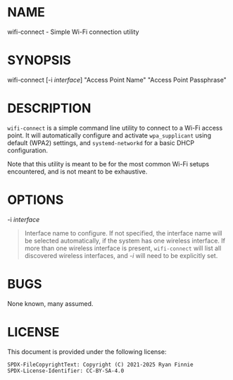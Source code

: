 # NAME

wifi-connect - Simple Wi-Fi connection utility

# SYNOPSIS

wifi-connect \[-i *interface*\] "Access Point Name" "Access Point Passphrase"

# DESCRIPTION

`wifi-connect` is a simple command line utility to connect to a Wi-Fi access
point. It will automatically configure and activate `wpa_supplicant` using
default (WPA2) settings, and `systemd-networkd` for a basic DHCP configuration.

Note that this utility is meant to be for the most common Wi-Fi setups
encountered, and is not meant to be exhaustive.

# OPTIONS

-i *interface*

> Interface name to configure. If not specified, the interface name will be
> selected automatically, if the system has one wireless interface. If more than
> one wireless interface is present, `wifi-connect` will list all discovered
> wireless interfaces, and *-i* will need to be explicitly set.

# BUGS

None known, many assumed.

# LICENSE

This document is provided under the following license:

    SPDX-FileCopyrightText: Copyright (C) 2021-2025 Ryan Finnie
    SPDX-License-Identifier: CC-BY-SA-4.0
